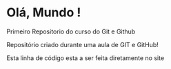 # Olá, Mundo !
 Primeiro Repositorio do curso do Git e Github

Repositório criado durante uma aula de GIT e GitHub! 

Esta linha de código esta a ser feita diretamente no site
